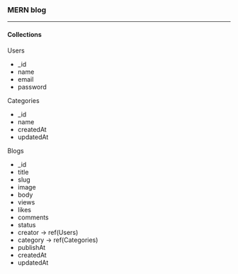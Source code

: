 ### MERN blog
---

#### Collections 

Users

  - _id
  - name
  - email
  - password

Categories

  - _id
  - name
  - createdAt
  - updatedAt

Blogs

  - _id
  - title
  - slug
  - image
  - body
  - views
  - likes
  - comments
  - status
  - creator -> ref(Users)
  - category -> ref(Categories)
  - publishAt
  - createdAt
  - updatedAt